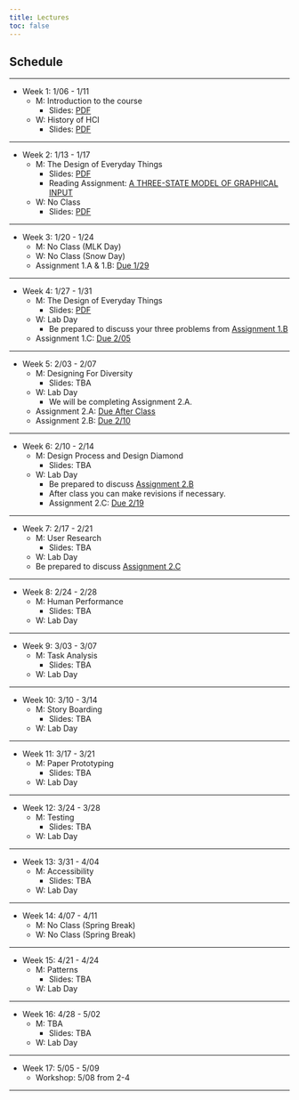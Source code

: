 ```yaml
---
title: Lectures
toc: false
---
```


## Schedule

---

- Week 1: 1/06 - 1/11
  - M: Introduction to the course
    - Slides: [PDF](includes/lectures/0-introduction.pdf)
  - W: History of HCI
    - Slides: [PDF](includes/lectures/1-history.pdf)

---

- Week 2: 1/13 - 1/17
  - M: The Design of Everyday Things
    - Slides: [PDF](includes/lectures/2-design-of-everyday-things.pdf)
    - Reading Assignment: [A THREE-STATE MODEL OF GRAPHICAL INPUT](https://www.dgp.toronto.edu/OTP/papers/bill.buxton/3state.html)
  - W: No Class
    - Slides: [PDF](includes/lectures/2-design-of-everyday-things.pdf)  

---

- Week 3: 1/20 - 1/24
  - M: No Class (MLK Day)
  - W: No Class (Snow Day)    
  - Assignment 1.A & 1.B: [Due 1/29](mini-project.html#project-proposal)
---

- Week 4: 1/27 - 1/31
  - M: The Design of Everyday Things
    - Slides: [PDF](includes/lectures/2-design-of-everyday-things.pdf)
  - W: Lab Day
    - Be prepared to discuss your three problems from [Assignment 1.B](mini-project.html#assignment-1.b-problem-proposal)
  - Assignment 1.C: [Due 2/05](mini-project.html#project-proposal)

---

- Week 5: 2/03 - 2/07
  - M: Designing For Diversity 
    - Slides: TBA
  - W: Lab Day
    - We will be completing Assignment 2.A.    
  - Assignment 2.A: [Due After Class](mini-project.html#assignment-2.a-planning-design-research)
  - Assignment 2.B: [Due 2/10](mini-project.html#assignment-2.b-initial-plan-for-design-research)    

---

- Week 6: 2/10 - 2/14
  - M: Design Process and Design Diamond
    - Slides: TBA
  - W: Lab Day
    - Be prepared to discuss [Assignment 2.B](mini-project.html#assignment-2.b-initial-plan-for-design-research) 
    - After class you can make revisions if necessary.
    - Assignment 2.C: [Due 2/19](mini-project.html#assignment-2.c-starting-your-design-research)    

---

- Week 7: 2/17 - 2/21
  - M: User Research
    - Slides: TBA
  - W: Lab Day
  - Be prepared to discuss [Assignment 2.C](mini-project.html#assignment-2.c-starting-your-design-research)

---

- Week 8: 2/24 - 2/28
  - M: Human Performance
    - Slides: TBA
  - W: Lab Day

---

- Week 9: 3/03 - 3/07
  - M: Task Analysis
    - Slides: TBA
  - W: Lab Day

---

- Week 10: 3/10 - 3/14
  - M: Story Boarding
    - Slides: TBA
  - W: Lab Day

---

- Week 11: 3/17 - 3/21
  - M: Paper Prototyping
    - Slides: TBA
  - W: Lab Day

---

- Week 12: 3/24 - 3/28
  - M: Testing
    - Slides: TBA
  - W: Lab Day

---

- Week 13: 3/31 - 4/04
  - M: Accessibility
    - Slides: TBA 
  - W: Lab Day

---

- Week 14: 4/07 - 4/11
  - M: No Class (Spring Break)
  - W: No Class (Spring Break)

---

- Week 15: 4/21 - 4/24
  - M: Patterns
    - Slides: TBA
  - W: Lab Day

---

- Week 16: 4/28 - 5/02
  - M: TBA
    - Slides: TBA
  - W: Lab Day

---

- Week 17: 5/05 - 5/09
  - Workshop: 5/08 from 2-4

---